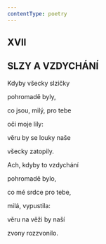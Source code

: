 ```yaml
---
contentType: poetry
---
```


## XVII  

## SLZY A VZDYCHÁNÍ

Kdyby všecky slzičky  

pohromadě byly,

co jsou, milý, pro tebe

oči moje lily:

věru by se louky naše

všecky zatopily.

Ach, kdyby to vzdychání

pohromadě bylo,

co mé srdce pro tebe,

milá, vypustila:

věru na věži by naší

zvony rozzvonilo.
